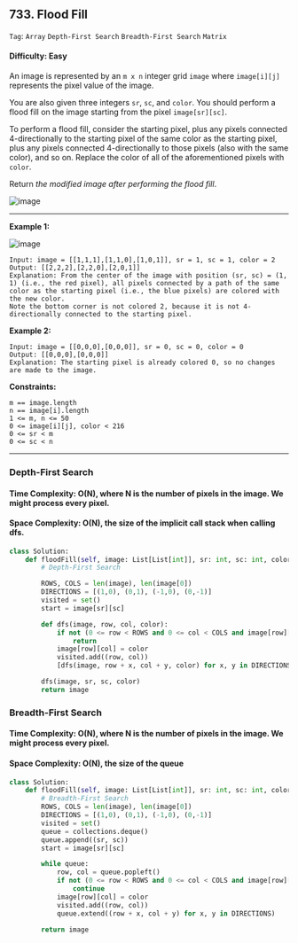 ## 733. Flood Fill

```Tag```: ```Array``` ```Depth-First Search``` ```Breadth-First Search``` ```Matrix```

#### Difficulty: Easy

An image is represented by an ```m x n``` integer grid ```image``` where ```image[i][j]``` represents the pixel value of the image.

You are also given three integers ```sr```, ```sc```, and ```color```. You should perform a flood fill on the image starting from the pixel ```image[sr][sc]```.

To perform a flood fill, consider the starting pixel, plus any pixels connected 4-directionally to the starting pixel of the same color as the starting pixel, plus any pixels connected 4-directionally to those pixels (also with the same color), and so on. Replace the color of all of the aforementioned pixels with ```color```.

Return *the modified image after performing the flood fill*.

![image](https://user-images.githubusercontent.com/35042430/209402370-c9919054-6479-402e-aa87-8d2f873db877.png)

---

__Example 1:__

![image](https://assets.leetcode.com/uploads/2021/06/01/flood1-grid.jpg)
```
Input: image = [[1,1,1],[1,1,0],[1,0,1]], sr = 1, sc = 1, color = 2
Output: [[2,2,2],[2,2,0],[2,0,1]]
Explanation: From the center of the image with position (sr, sc) = (1, 1) (i.e., the red pixel), all pixels connected by a path of the same color as the starting pixel (i.e., the blue pixels) are colored with the new color.
Note the bottom corner is not colored 2, because it is not 4-directionally connected to the starting pixel.
```

__Example 2:__

```
Input: image = [[0,0,0],[0,0,0]], sr = 0, sc = 0, color = 0
Output: [[0,0,0],[0,0,0]]
Explanation: The starting pixel is already colored 0, so no changes are made to the image.
```

__Constraints:__

```
m == image.length
n == image[i].length
1 <= m, n <= 50
0 <= image[i][j], color < 216
0 <= sr < m
0 <= sc < n
```

---

### Depth-First Search
#### Time Complexity: O(N), where N is the number of pixels in the image. We might process every pixel.
#### Space Complexity: O(N), the size of the implicit call stack when calling dfs.

```Python
class Solution:
    def floodFill(self, image: List[List[int]], sr: int, sc: int, color: int) -> List[List[int]]:
        # Depth-First Search

        ROWS, COLS = len(image), len(image[0])
        DIRECTIONS = [(1,0), (0,1), (-1,0), (0,-1)]
        visited = set()
        start = image[sr][sc]

        def dfs(image, row, col, color):
            if not (0 <= row < ROWS and 0 <= col < COLS and image[row][col] == start and not (row, col) in visited):
                return
            image[row][col] = color
            visited.add((row, col))
            [dfs(image, row + x, col + y, color) for x, y in DIRECTIONS]

        dfs(image, sr, sc, color)
        return image
```

### Breadth-First Search
#### Time Complexity: O(N), where N is the number of pixels in the image. We might process every pixel.
#### Space Complexity: O(N), the size of the queue

```Python
class Solution:
    def floodFill(self, image: List[List[int]], sr: int, sc: int, color: int) -> List[List[int]]:
        # Breadth-First Search
        ROWS, COLS = len(image), len(image[0])
        DIRECTIONS = [(1,0), (0,1), (-1,0), (0,-1)]
        visited = set()
        queue = collections.deque()
        queue.append((sr, sc))
        start = image[sr][sc]

        while queue:
            row, col = queue.popleft()
            if not (0 <= row < ROWS and 0 <= col < COLS and image[row][col] == start and not (row, col) in visited):
                continue
            image[row][col] = color
            visited.add((row, col))
            queue.extend((row + x, col + y) for x, y in DIRECTIONS)
        
        return image
```
